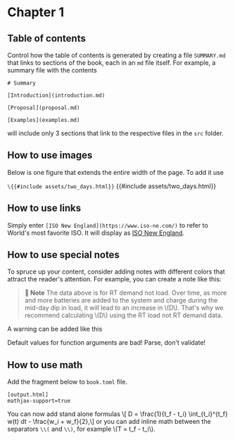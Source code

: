 # Chapter 1

## Table of contents

Control how the table of contents is generated by creating a file `SUMMARY.md` that 
links to sections of the book, each in an `md` file itself.  For example, a 
summary file with the contents
```
# Summary

[Introduction](introduction.md)

[Proposal](proposal.md)

[Examples](examples.md)
```
will include only 3 sections that link to the respective files in the `src` folder.


## How to use images

Below is one figure that extends the entire width of the page.  To add it 
use 

`\{{#include assets/two_days.html}}`
{{#include assets/two_days.html}}



## How to use links

Simply enter `[ISO New England](https://www.iso-ne.com/)` to refer to World's most 
favorite ISO.  It will display as [ISO New England](https://www.iso-ne.com/).


## How to use special notes 

To spruce up your content, consider adding notes with different colors that attract 
the reader's attention.  For example, you can create a note like this:

> **📝 Note**  The data above is for RT demand not load.  Over time, 
> as more and more batteries are added to the system and charge 
> during the mid-day dip in load, it will lead to an increase in 
> \\(D\\). That's why we recommend calculating \\(D\\) using the RT
> load not RT demand data.

A warning can be added like this

Default values for function arguments are bad!  Parse, don't validate!


</div>



## How to use math 

Add the fragment below to `book.toml` file.
```
[output.html]
mathjax-support=true
```

You can now add stand alone formulas
\\[ D =  \frac{1}{t_f - t_i} \int_{t_i}^{t_f} w(t) dt  - \frac{w_i + w_f}{2},\\] 
or you can add inline math between the separators `\\(` and `\\)`, for example 
\\(T = t_f - t_i\\).




